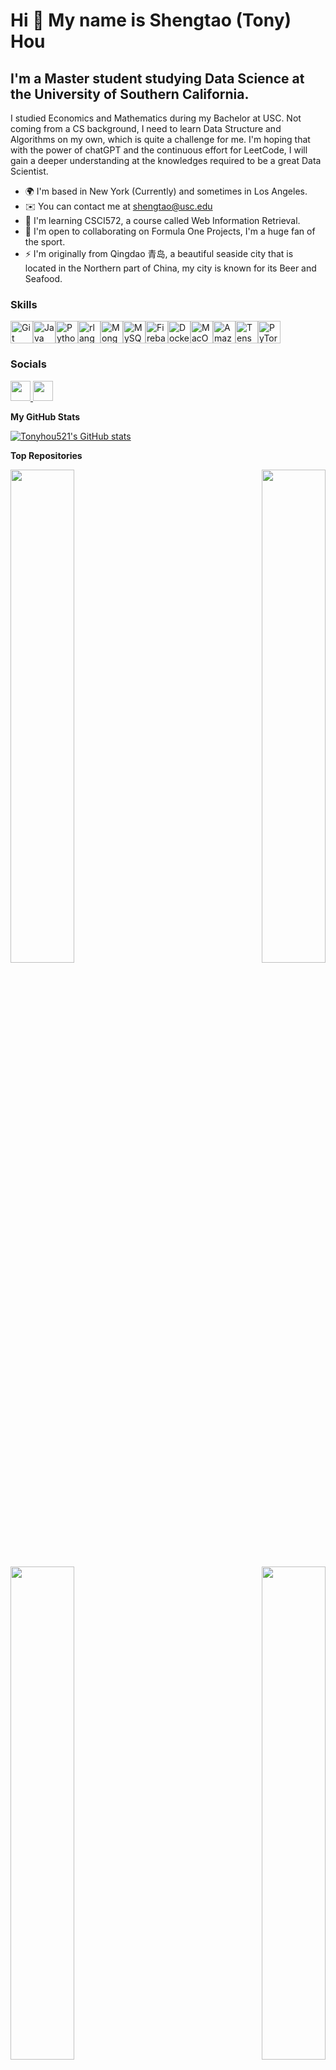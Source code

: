 Hi 👋 My name is Shengtao (Tony) Hou
===========================================================================================================================================

I'm a Master student studying Data Science at the University of Southern California.
------------------------------------------------------------------------------------

I studied Economics and Mathematics during my Bachelor at USC. Not coming from a CS background, I need to learn Data Structure and Algorithms on my own, which is quite a challenge for me. I'm hoping that with the power of chatGPT and the continuous effort for LeetCode, I will gain a deeper understanding at the knowledges required to be a great Data Scientist.

* 🌍  I'm based in New York (Currently) and sometimes in Los Angeles.
* ✉️  You can contact me at [shengtao@usc.edu](mailto:shengtao@usc.edu)
* 🧠  I'm learning CSCI572, a course called Web Information Retrieval.
* 🤝  I'm open to collaborating on Formula One Projects, I'm a huge fan of the sport.
* ⚡  I'm originally from Qingdao 青岛, a beautiful seaside city that is located in the Northern part of China, my city is known for its Beer and Seafood.

### Skills

<p align="left">
<a href="https://git-scm.com/" target="_blank" rel="noreferrer"><img src="https://raw.githubusercontent.com/danielcranney/readme-generator/main/public/icons/skills/git-colored.svg" width="36" height="36" alt="Git" /></a><a href="https://www.oracle.com/java/" target="_blank" rel="noreferrer"><img src="https://raw.githubusercontent.com/danielcranney/readme-generator/main/public/icons/skills/java-colored.svg" width="36" height="36" alt="Java" /></a><a href="https://www.python.org/" target="_blank" rel="noreferrer"><img src="https://raw.githubusercontent.com/danielcranney/readme-generator/main/public/icons/skills/python-colored.svg" width="36" height="36" alt="Python" /></a><a href="https://www.r-project.org/" target="_blank" rel="noreferrer"><img src="https://raw.githubusercontent.com/danielcranney/readme-generator/main/public/icons/skills/rlang-colored.svg" width="36" height="36" alt="rlang" /></a><a href="https://www.mongodb.com/" target="_blank" rel="noreferrer"><img src="https://raw.githubusercontent.com/danielcranney/readme-generator/main/public/icons/skills/mongodb-colored.svg" width="36" height="36" alt="MongoDB" /></a><a href="https://www.mysql.com/" target="_blank" rel="noreferrer"><img src="https://raw.githubusercontent.com/danielcranney/readme-generator/main/public/icons/skills/mysql-colored.svg" width="36" height="36" alt="MySQL" /></a><a href="https://firebase.google.com/" target="_blank" rel="noreferrer"><img src="https://raw.githubusercontent.com/danielcranney/readme-generator/main/public/icons/skills/firebase-colored.svg" width="36" height="36" alt="Firebase" /></a><a href="https://www.docker.com/" target="_blank" rel="noreferrer"><img src="https://raw.githubusercontent.com/danielcranney/readme-generator/main/public/icons/skills/docker-colored.svg" width="36" height="36" alt="Docker" /></a><a href="https://apple.com" target="_blank" rel="noreferrer"><img src="https://raw.githubusercontent.com/danielcranney/readme-generator/main/public/icons/skills/macos-colored-dark.svg" width="36" height="36" alt="MacOS" /></a><a href="https://aws.amazon.com" target="_blank" rel="noreferrer"><img src="https://raw.githubusercontent.com/danielcranney/readme-generator/main/public/icons/skills/aws-colored-dark.svg" width="36" height="36" alt="Amazon Web Services" /></a><a href="https://www.tensorflow.org/" target="_blank" rel="noreferrer"><img src="https://raw.githubusercontent.com/danielcranney/readme-generator/main/public/icons/skills/tensorflow-colored.svg" width="36" height="36" alt="TensorFlow" /></a><a href="https://pytorch.org/" target="_blank" rel="noreferrer"><img src="https://raw.githubusercontent.com/danielcranney/readme-generator/main/public/icons/skills/pytorch-colored.svg" width="36" height="36" alt="PyTorch" /></a>
</p>

### Socials

<p align="left"> <a href="https://www.github.com/Tonyhou521" target="_blank" rel="noreferrer"> <picture> <source media="(prefers-color-scheme: dark)" srcset="https://raw.githubusercontent.com/danielcranney/readme-generator/main/public/icons/socials/github-dark.svg" /> <source media="(prefers-color-scheme: light)" srcset="https://raw.githubusercontent.com/danielcranney/readme-generator/main/public/icons/socials/github.svg" /> <img src="https://raw.githubusercontent.com/danielcranney/readme-generator/main/public/icons/socials/github.svg" width="32" height="32" /> </picture> </a> <a href="https://www.linkedin.com/in/shengtao-tony-hou" target="_blank" rel="noreferrer"> <picture> <source media="(prefers-color-scheme: dark)" srcset="https://raw.githubusercontent.com/danielcranney/readme-generator/main/public/icons/socials/linkedin-dark.svg" /> <source media="(prefers-color-scheme: light)" srcset="https://raw.githubusercontent.com/danielcranney/readme-generator/main/public/icons/socials/linkedin.svg" /> <img src="https://raw.githubusercontent.com/danielcranney/readme-generator/main/public/icons/socials/linkedin.svg" width="32" height="32" /> </picture> </a></p>


<b>My GitHub Stats</b>

<a href="http://www.github.com/Tonyhou521"><img src="https://github-readme-stats.vercel.app/api?username=Tonyhou521&show_icons=true&hide=&count_private=true&title_color=14b8a6&text_color=ffffff&icon_color=14b8a6&bg_color=181824&hide_border=true&show_icons=true" alt="Tonyhou521's GitHub stats" /></a>

<b>Top Repositories</b>

<div width="100%" align="center"><a href="https://github.com/Tonyhou521/FoodSentimentalAnalysis" align="left"><img align="left" width="45%" src="https://github-readme-stats.vercel.app/api/pin/?username=Tonyhou521&repo=FoodSentimentalAnalysis&title_color=14b8a6&text_color=ffffff&icon_color=14b8a6&bg_color=181824&hide_border=true&locale=en" /></a><a href="https://github.com/Tonyhou521/MachineLearningNotebook" align="right"><img align="right" width="45%" src="https://github-readme-stats.vercel.app/api/pin/?username=Tonyhou521&repo=MachineLearningNotebook&title_color=14b8a6&text_color=ffffff&icon_color=14b8a6&bg_color=181824&hide_border=true&locale=en" /></a></div><br /><br /><br /><br /><br /><br /><br />

<br /><br /><br /><br /><br />

<div width="100%" align="center"><a href="https://github.com/Tonyhou521/DSCI551Fall2022" align="left"><img align="left" width="45%" src="https://github-readme-stats.vercel.app/api/pin/?username=Tonyhou521&repo=DSCI551Fall2022&title_color=14b8a6&text_color=ffffff&icon_color=14b8a6&bg_color=181824&hide_border=true&locale=en" /></a><a href="https://github.com/Tonyhou521/DSCI553Spring2023" align="right"><img align="right" width="45%" src="https://github-readme-stats.vercel.app/api/pin/?username=Tonyhou521&repo=DSCI553Spring2023&title_color=14b8a6&text_color=ffffff&icon_color=14b8a6&bg_color=181824&hide_border=true&locale=en" /></a></div>
